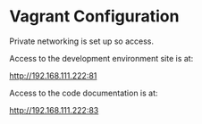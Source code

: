 # Vagrant Configuration

Private networking is set up so access.

Access to the development environment site is at:

http://192.168.111.222:81

Access to the code documentation is at:

http://192.168.111.222:83
